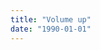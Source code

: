 ```yaml
---
title: "Volume up"
date: "1990-01-01"
---
```


<div class="content">
<p><a href="assets/295-img_0611.jpg" target="_blank"> <img alt="" src="/preposterous/assets/295-img_0611.jpg"/> </a></p>
</div>
